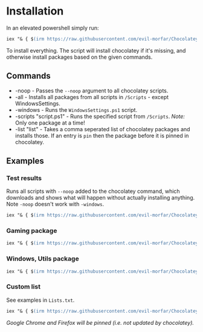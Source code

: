 # Installation

In an elevated powershell simply run:

```ps
iex "& { $(irm https://raw.githubusercontent.com/evil-morfar/Chocolatey/master/Install.ps1) } -all -windows
```

To install everything.
The script will install chocolatey if it's missing, and otherwise install packages based on the given commands.

## Commands

* -noop - Passes the `--noop` argument to all chocolatey scripts.
* -all - Installs all packages from all scripts in `/Scripts` - except WindowsSettings.
* -windows - Runs the `WindowsSettings.ps1` script.
* -scripts "script.ps1" - Runs the specified script from `/Scripts`. *Note:* Only one package at a time!
* -list "list" - Takes a comma seperated list of chocolatey packages and installs those. If an entry is `pin` then the package before it is pinned in chocolatey.


## Examples

### Test results

Runs all scripts with `--noop` added to the chocolatey command, which downloads and shows what will happen without actually installing anything. Note `-noop` doesn't work with `-windows`.

```ps
iex "& { $(irm https://raw.githubusercontent.com/evil-morfar/Chocolatey/master/Install.ps1) } -all -noop"
```


### Gaming package

```ps
iex "& { $(irm https://raw.githubusercontent.com/evil-morfar/Chocolatey/master/Install.ps1) } -scripts 'Gaming.ps1'"
```

### Windows, Utils package

```ps
iex "& { $(irm https://raw.githubusercontent.com/evil-morfar/Chocolatey/master/Install.ps1) } -scripts 'Utils.ps1' -windows"
```

### Custom list

See examples in `Lists.txt`.

```ps
iex "& { $(irm https://raw.githubusercontent.com/evil-morfar/Chocolatey/master/Install.ps1) } -list 'googlechrome, pin, kodi, firefox, pin'"
```

*Google Chrome and Firefox will be pinned (i.e. not updated by chocolatey).*

